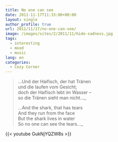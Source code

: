 ```yaml
---
title: No one can see
date: 2011-11-17T11:33:00+00:00
layout: single
author_profile: true
url: 2011/11/17/no-one-can-see/
image: /images/sites/2/2011/11/hide-sadness.jpg
tags:
  - interesting
  - mood
  - music
lang: en
categories: 
  - Cozy Corner
---
```

> …Und der Haifisch, der hat Tränen  
> und die laufen vom Gesicht;  
> doch der Haifisch lebt im Wasser –  
> so die Tränen sieht man nicht…_  
> 
> 
> …And the shark, that has tears  
> And they run from the face  
> But the shark lives in water  
> So no one can see the tears…_  

{{< youtube GukNjYQZW8s >}}
